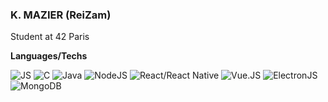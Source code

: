 ### K. MAZIER (ReiZam)

Student at 42 Paris

**Languages/Techs**

![JS](https://img.shields.io/badge/-JavaScript-orange)
![C](https://img.shields.io/badge/-C-lightgrey)
![Java](https://img.shields.io/badge/-Java-yellow)
![NodeJS](https://img.shields.io/badge/-NodeJS-green)
![React/React Native](https://img.shields.io/badge/-React-blue)
![Vue.JS](https://img.shields.io/badge/-React-yellowgreen)
![ElectronJS](https://img.shields.io/badge/-Electron-informational)
![MongoDB](https://img.shields.io/badge/-MongoDB-brightgreen)

